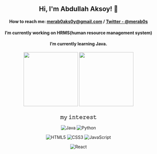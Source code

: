 <p align="center">
    
 
<h2 align = "center">Hi, I'm Abdullah Aksoy! 👋</h2>

<div align = "center">
      <h4> 
          
 How to reach me: merab0aks0y@gmail.com / [Twitter - @merab0s](https://twitter.com/merab0s)
  </h4>
</div>    

<div align = "center">
 <h4>   
 I’m currently working on HRMS(human resource management system)
    </h4>
</div>

<div align = "center">
     <h4> 
 I’m currently learning Java.
     </h4>
</div>



 
</p>



<div align="center" height=100>
    
 <img height=177  src="https://github-readme-stats.vercel.app/api?username=merAB0s&show_icons=true&theme=tokyonight">
  
 <img height=177  src="https://github-readme-stats.vercel.app/api/top-langs/?username=merAB0s&theme=tokyonight&layout=dark">

</div>

<h3 align ="center"> 𝚖𝚢 𝚒𝚗𝚝𝚎𝚛𝚎𝚜𝚝 </h3>

<div align="center">  
    
 <!-- ![C#](https://img.shields.io/badge/C%23-239120?style=badge&logo=c-sharp&logoColor=white) -->
  ![Java](https://img.shields.io/badge/-Java-ED8B00?style=flat&logo=java&logoColor=white) 
  ![Python](https://img.shields.io/badge/Python-239120?style=badge&logo=python&logoColor=white)
 
  </div>
  
  <div align="center">  
  
  ![HTML5](https://img.shields.io/badge/-HTML5-E34F26?style=flat&logo=HTML5&logoColor=white) ![CSS3](https://img.shields.io/badge/-CSS3-1572B6?style=flat&logo=CSS3&logoColor=white) ![JavaScript](https://img.shields.io/badge/JavaScript-F7DF1E?style=badge&logo=javascript&logoColor=black) 
  <!-- ![Typescript](https://img.shields.io/badge/-Typescript-007ACC?style=flat&logo=typescript&logoColor=white)      -->
  
  </div>
  

<div align="center">

 <!-- ![Angular](https://img.shields.io/badge/-Angular-DD0031?style=flat&logo=angular&logoColor=white) -->
 <!-- ![Bootstrap](https://img.shields.io/badge/-Bootstrap-563D7C?style=flat&logo=bootstrap&logoColor=white) -->
  ![React](https://img.shields.io/badge/-React-20232A?style=flat&logo=react&logoColor=61DAFB) 
  <!-- ![Git](https://img.shields.io/badge/Git-F05032?style=badge&logo=git&logoColor=white) -->
 
  </div>
 
  

  

  

